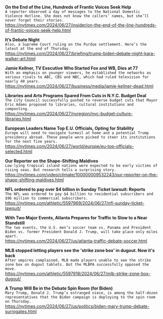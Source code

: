 **On the End of the Line, Hundreds of Frantic Voices Seek Help**\
`A reporter observed a day of messages to the National Domestic Violence Hotline. She does not know the callers’ names, but she’ll never forget their stories.`\
https://nytimes.com/2024/06/27/insider/on-the-end-of-the-line-hundreds-of-frantic-voices-seek-help.html

**It’s Debate Night**\
`Also, a Supreme Court ruling on the Purdue settlement. Here’s the latest at the end of Thursday.`\
https://nytimes.com/2024/06/27/briefing/trump-biden-debate-night-kara-walker-art.html

**Jamie Kellner, TV Executive Who Started Fox and WB, Dies at 77**\
`With an emphasis on younger viewers, he established the networks as serious rivals to ABC, CBS and NBC, which had ruled television for nearly 40 years.`\
https://nytimes.com/2024/06/27/business/media/jamie-kellner-dead.html

**Libraries and Arts Programs Spared From Cuts in N.Y.C. Budget Deal**\
`The City Council successfully pushed to reverse budget cuts that Mayor Eric Adams proposed to libraries, cultural institutions and composting.`\
https://nytimes.com/2024/06/27/nyregion/nyc-budget-culture-libraries.html

**European Leaders Name Top E.U. Officials, Opting for Stability**\
`Europe will need to navigate turmoil at home and a potential Trump presidency abroad. These people were picked to steer its institutions for the next five years.`\
https://nytimes.com/2024/06/27/world/europe/eu-top-officials-selected.html

**Our Reporter on the Shape-Shifting Maldives**\
`Low-lying tropical island nations were expected to be early victims of rising seas. But research tells a surprising story.`\
https://nytimes.com/video/climate/100000009532243/our-reporter-on-the-shape-shifting-maldives.html

**NFL ordered to pay over $4 billion in Sunday Ticket lawsuit: Reports**\
`The NFL was ordered to pay $4 billion to residential subscribers and $96 million to commercial subscribers.`\
https://nytimes.com/athletic/5597969/2024/06/27/nfl-sunday-ticket-lawsuit/

**With Two Major Events, Atlanta Prepares for Traffic to Slow to a Near Standstill**\
`The two events, the U.S. men’s soccer team vs. Panama and President Biden vs. former President Donald J. Trump, will take place only miles apart.`\
https://nytimes.com/2024/06/27/us/atlanta-traffic-debate-soccer.html

**MLB stopped letting players see the 'strike zone box' in dugout. Now it's back**\
`After umpires complained, MLB made players unable to see the strike zone box on dugout tablets. But the MLBPA successfully opposed the move.`\
https://nytimes.com/athletic/5597918/2024/06/27/mlb-strike-zone-box-dugout/

**A Trump Will Be in the Debate Spin Room (for Biden)**\
`Mary Trump, Donald J. Trump’s estranged niece, is among the half-dozen representatives that the Biden campaign is deploying to the spin room on Thursday.`\
https://nytimes.com/2024/06/27/us/politics/biden-mary-trump-debate-surrogates.html

